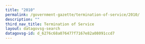 ```yaml
---
title: "2010"
permalink: /government-gazette/termination-of-service/2010/
description: ""
third_nav_title: Termination of Service
layout: datagovsg-search
datagovsg-id: d_6276c68a076477f7167e82a08091ccd7
---
```

